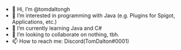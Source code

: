 - 👋 Hi, I’m @tomdaltongh
- 👀 I’m interested in programming with Java (e.g. Plugins for Spigot, Applications, etc.)
- 🌱 I’m currently learning Java and C#
- 💞️ I’m looking to collaborate on nothing, tbh.
- 📫 How to reach me: Discord(TomDalton#0001)

<!---
tomdaltongh/tomdaltongh is a ✨ special ✨ repository because its `README.md` (this file) appears on your GitHub profile.
You can click the Preview link to take a look at your changes.
--->
